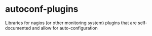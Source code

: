 autoconf-plugins
================

Libraries for nagios (or other monitoring system) plugins that are self-documented and allow for auto-configuration
